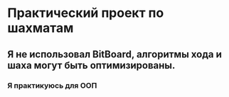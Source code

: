 # Практический проект по шахматам
## Я не использовал BitBoard, алгоритмы хода и шаха могут быть оптимизированы.
### Я практикуюсь для ООП
